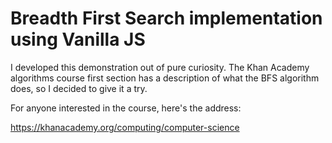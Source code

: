 # Breadth First Search implementation using Vanilla JS

I developed this demonstration out of pure curiosity. The Khan Academy algorithms course first section has a description of what the BFS algorithm does, so I decided to give it a try. 

For anyone interested in the course, here's the address:

https://khanacademy.org/computing/computer-science
